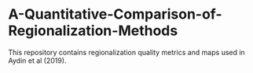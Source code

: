 # A-Quantitative-Comparison-of-Regionalization-Methods
This repository contains regionalization quality metrics and maps used in Aydin et al (2019).
